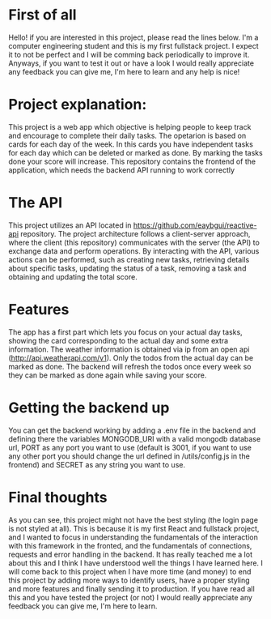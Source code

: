 # First of all
Hello! if you are interested in this project, please read the lines below. I'm a computer engineering student and this is my first fullstack project. I expect it to not be perfect and I will be comming back periodically to improve it. Anyways, if you want to test it out or have a look I would really appreciate any feedback you can give me, I'm here to learn and any help is nice!

# Project explanation:
This project is a web app which objective is helping people to keep track and encourage to complete their daily tasks.
The opetarion is based on cards for each day of the week. In this cards you have independent tasks for each day which can be deleted or marked as done. By marking the tasks done your score will increase.
This repository contains the frontend of the application, which needs the backend API running to work correctly

# The API
This project utilizes an API located in https://github.com/eaybgui/reactive-api repository.
The project architecture follows a client-server approach, where the client (this repository) communicates with the server (the API) to exchange data and perform operations.
By interacting with the API, various actions can be performed, such as creating new tasks, retrieving details about specific tasks, updating the status of a task, removing a task and obtaining and updating the total score.

# Features
The app has a first part which lets you focus on your actual day tasks, showing the card corresponding to the actual day and some extra information. The weather information is obtained via ip from an open api (http://api.weatherapi.com/v1).
Only the todos from the actual day can be marked as done. The backend will refresh the todos once every week so they can be marked as done again while saving your score.

# Getting the backend up
You can get the backend working by adding a .env file in the backend and defining there the variables MONGODB_URI with a valid mongodb database url, PORT as any port you want to use (default is 3001, if you want to use any other port you should change the url defined in /utils/config.js in the frontend) and SECRET as any string you want to use.

# Final thoughts
As you can see, this project might not have the best styling (the login page is not styled at all). This is because it is my first React and fullstack project, and I wanted to focus in understanding the fundamentals of the interaction with this framework in the fronted, and the fundamentals of connections, requests and error handling in the backend. It has really teached me a lot about this and I think I have understood well the things I have learned here. I will come back to this project when I have more time (and money) to end this project by adding more ways to identify users, have a proper styling and more features and finally sending it to production. If you have read all this and you have tested the project (or not) I would really appreciate any feedback you can give me, I'm here to learn.